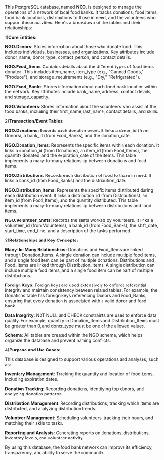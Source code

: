 This PostgreSQL database, named **NGO**, is designed to manage the operations of a network of local food banks. It tracks donations, food items, food bank locations, distributions to those in need, and the volunteers who support these activities. Here's a breakdown of the tables and their relationships:

1)**Core Entities:**


**NGO.Donors**: Stores information about those who donate food. This includes individuals, businesses, and organizations. Key attributes include donor_name, donor_type, contact_person, and contact details.

**NGO.Food_Items**: Contains details about the different types of food items donated. This includes item_name, item_type (e.g., "Canned Goods," "Produce"), and storage_requirements (e.g., "Dry," "Refrigerated").

**NGO.Food_Banks**: Stores information about each food bank location within the network. Key attributes include bank_name, address, contact details, and storage_capacity.

**NGO.Volunteers**: Stores information about the volunteers who assist at the food banks, including their first_name, last_name, contact details, and skills.

2)**Transaction/Event Tables:**

**NGO.Donations**: Records each donation event. It links a donor_id (from Donors), a bank_id (from Food_Banks), and the donation_date.

**NGO.Donation_Items**: Represents the specific items within each donation. It links a donation_id (from Donations), an item_id (from Food_Items), the quantity donated, and the expiration_date of the items. This table implements a many-to-many relationship between donations and food items.

**NGO.Distributions**: Records each distribution of food to those in need. It links a bank_id (from Food_Banks) and the distribution_date.

**NGO.Distribution_Items**: Represents the specific items distributed during each distribution event. It links a distribution_id (from Distributions), an item_id (from Food_Items), and the quantity distributed. This table implements a many-to-many relationship between distributions and food items.

**NGO.Volunteer_Shifts**: Records the shifts worked by volunteers. It links a volunteer_id (from Volunteers), a bank_id (from Food_Banks), the shift_date, start_time, end_time, and a description of the tasks performed.

3)**Relationships and Key Concepts:**

**Many-to-Many Relationships:**
Donations and Food_Items are linked through Donation_Items. A single donation can include multiple food items, and a single food item can be part of multiple donations.
Distributions and Food_Items are linked through Distribution_Items. A single distribution can include multiple food items, and a single food item can be part of multiple distributions.

**Foreign Keys**: Foreign keys are used extensively to enforce referential integrity and maintain consistency between related tables. For example, the Donations table has foreign keys referencing Donors and Food_Banks, ensuring that every donation is associated with a valid donor and food bank.

**Data Integrity**: NOT NULL and CHECK constraints are used to enforce data quality. For example, quantity in Donation_Items and Distribution_Items must be greater than 0, and donor_type must be one of the allowed values.

**Schema**: All tables are created within the NGO schema, which helps organize the database and prevent naming conflicts.

4)**Purpose and Use Cases:**

This database is designed to support various operations and analyses, such as:

**Inventory Management**: Tracking the quantity and location of food items, including expiration dates.

**Donation Tracking**: Recording donations, identifying top donors, and analyzing donation patterns.

**Distribution Management**: Recording distributions, tracking which items are distributed, and analyzing distribution trends.

**Volunteer Management**: Scheduling volunteers, tracking their hours, and matching their skills to tasks.

**Reporting and Analysis**: Generating reports on donations, distributions, inventory levels, and volunteer activity.

By using this database, the food bank network can improve its efficiency, transparency, and ability to serve the community.
